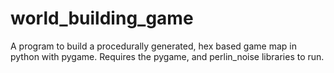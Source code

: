 # world_building_game
A program to build a procedurally generated, hex based game map in python with pygame.  Requires the pygame, and perlin_noise libraries to run.
